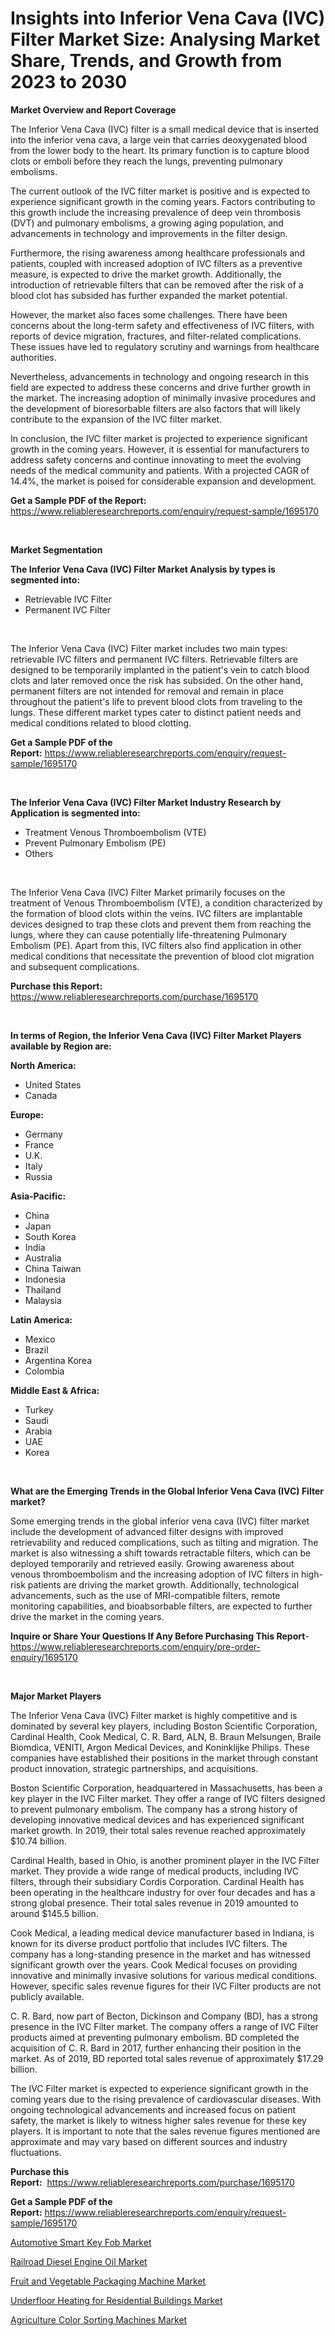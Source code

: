 <p><h1>Insights into Inferior Vena Cava (IVC) Filter Market Size: Analysing Market Share, Trends, and Growth from 2023 to 2030</h1></p><p><strong>Market Overview and Report Coverage</strong></p>
<p><p>The Inferior Vena Cava (IVC) filter is a small medical device that is inserted into the inferior vena cava, a large vein that carries deoxygenated blood from the lower body to the heart. Its primary function is to capture blood clots or emboli before they reach the lungs, preventing pulmonary embolisms.</p><p>The current outlook of the IVC filter market is positive and is expected to experience significant growth in the coming years. Factors contributing to this growth include the increasing prevalence of deep vein thrombosis (DVT) and pulmonary embolisms, a growing aging population, and advancements in technology and improvements in the filter design.</p><p>Furthermore, the rising awareness among healthcare professionals and patients, coupled with increased adoption of IVC filters as a preventive measure, is expected to drive the market growth. Additionally, the introduction of retrievable filters that can be removed after the risk of a blood clot has subsided has further expanded the market potential.</p><p>However, the market also faces some challenges. There have been concerns about the long-term safety and effectiveness of IVC filters, with reports of device migration, fractures, and filter-related complications. These issues have led to regulatory scrutiny and warnings from healthcare authorities.</p><p>Nevertheless, advancements in technology and ongoing research in this field are expected to address these concerns and drive further growth in the market. The increasing adoption of minimally invasive procedures and the development of bioresorbable filters are also factors that will likely contribute to the expansion of the IVC filter market.</p><p>In conclusion, the IVC filter market is projected to experience significant growth in the coming years. However, it is essential for manufacturers to address safety concerns and continue innovating to meet the evolving needs of the medical community and patients. With a projected CAGR of 14.4%, the market is poised for considerable expansion and development.</p></p>
<p><strong>Get a Sample PDF of the Report:</strong> <a href="https://www.reliableresearchreports.com/enquiry/request-sample/1695170">https://www.reliableresearchreports.com/enquiry/request-sample/1695170</a></p>
<p>&nbsp;</p>
<p><strong>Market Segmentation</strong></p>
<p><strong>The Inferior Vena Cava (IVC) Filter Market Analysis by types is segmented into:</strong></p>
<p><ul><li>Retrievable IVC Filter</li><li>Permanent IVC Filter</li></ul></p>
<p>&nbsp;</p>
<p><p>The Inferior Vena Cava (IVC) Filter market includes two main types: retrievable IVC filters and permanent IVC filters. Retrievable filters are designed to be temporarily implanted in the patient's vein to catch blood clots and later removed once the risk has subsided. On the other hand, permanent filters are not intended for removal and remain in place throughout the patient's life to prevent blood clots from traveling to the lungs. These different market types cater to distinct patient needs and medical conditions related to blood clotting.</p></p>
<p><strong>Get a Sample PDF of the Report:</strong>&nbsp;<a href="https://www.reliableresearchreports.com/enquiry/request-sample/1695170">https://www.reliableresearchreports.com/enquiry/request-sample/1695170</a></p>
<p>&nbsp;</p>
<p><strong>The Inferior Vena Cava (IVC) Filter Market Industry Research by Application is segmented into:</strong></p>
<p><ul><li>Treatment Venous Thromboembolism (VTE)</li><li>Prevent Pulmonary Embolism (PE)</li><li>Others</li></ul></p>
<p>&nbsp;</p>
<p><p>The Inferior Vena Cava (IVC) Filter Market primarily focuses on the treatment of Venous Thromboembolism (VTE), a condition characterized by the formation of blood clots within the veins. IVC filters are implantable devices designed to trap these clots and prevent them from reaching the lungs, where they can cause potentially life-threatening Pulmonary Embolism (PE). Apart from this, IVC filters also find application in other medical conditions that necessitate the prevention of blood clot migration and subsequent complications.</p></p>
<p><strong>Purchase this Report:</strong>&nbsp; <a href="https://www.reliableresearchreports.com/purchase/1695170">https://www.reliableresearchreports.com/purchase/1695170</a></p>
<p>&nbsp;</p>
<p><strong>In terms of Region, the Inferior Vena Cava (IVC) Filter Market Players available by Region are:</strong></p>
<p>
    <p> <strong> North America: </strong>
        <ul>
            <li>United States</li>
            <li>Canada</li>
        </ul>
        </p> 
    <p> <strong> Europe: </strong>
        <ul>
            <li>Germany</li>
            <li>France</li>
            <li>U.K.</li>
            <li>Italy</li>
            <li>Russia</li>
        </ul>
        </p> 
    <p> <strong> Asia-Pacific: </strong>
        <ul>
            <li>China</li>
            <li>Japan</li>
            <li>South Korea</li>
            <li>India</li>
            <li>Australia</li>
            <li>China Taiwan</li>
            <li>Indonesia</li>
            <li>Thailand</li>
            <li>Malaysia</li>
        </ul>
        </p> 
    <p> <strong> Latin America: </strong>
        <ul>
            <li>Mexico</li>
            <li>Brazil</li>
            <li>Argentina Korea</li>
            <li>Colombia</li>
        </ul>
        </p> 
    <p> <strong> Middle East & Africa: </strong>
        <ul>
            <li>Turkey</li>
            <li>Saudi</li>
            <li>Arabia</li>
            <li>UAE</li>
            <li>Korea</li>
        </ul>
    </p>
    </p>
<p>&nbsp;</p>
<p><strong>What are the Emerging Trends in the Global Inferior Vena Cava (IVC) Filter market?</strong></p>
<p><p>Some emerging trends in the global inferior vena cava (IVC) filter market include the development of advanced filter designs with improved retrievability and reduced complications, such as tilting and migration. The market is also witnessing a shift towards retractable filters, which can be deployed temporarily and retrieved easily. Growing awareness about venous thromboembolism and the increasing adoption of IVC filters in high-risk patients are driving the market growth. Additionally, technological advancements, such as the use of MRI-compatible filters, remote monitoring capabilities, and bioabsorbable filters, are expected to further drive the market in the coming years.</p></p>
<p><strong>Inquire or Share Your Questions If Any Before Purchasing This Report</strong>- <a href="https://www.reliableresearchreports.com/enquiry/pre-order-enquiry/1695170">https://www.reliableresearchreports.com/enquiry/pre-order-enquiry/1695170</a></p>
<p>&nbsp;</p>
<p><strong>Major Market Players</strong></p>
<p><p>The Inferior Vena Cava (IVC) Filter market is highly competitive and is dominated by several key players, including Boston Scientific Corporation, Cardinal Health, Cook Medical, C. R. Bard, ALN, B. Braun Melsungen, Braile Biomdica, VENITI, Argon Medical Devices, and Koninklijke Philips. These companies have established their positions in the market through constant product innovation, strategic partnerships, and acquisitions.</p><p>Boston Scientific Corporation, headquartered in Massachusetts, has been a key player in the IVC Filter market. They offer a range of IVC filters designed to prevent pulmonary embolism. The company has a strong history of developing innovative medical devices and has experienced significant market growth. In 2019, their total sales revenue reached approximately $10.74 billion.</p><p>Cardinal Health, based in Ohio, is another prominent player in the IVC Filter market. They provide a wide range of medical products, including IVC filters, through their subsidiary Cordis Corporation. Cardinal Health has been operating in the healthcare industry for over four decades and has a strong global presence. Their total sales revenue in 2019 amounted to around $145.5 billion.</p><p>Cook Medical, a leading medical device manufacturer based in Indiana, is known for its diverse product portfolio that includes IVC filters. The company has a long-standing presence in the market and has witnessed significant growth over the years. Cook Medical focuses on providing innovative and minimally invasive solutions for various medical conditions. However, specific sales revenue figures for their IVC Filter products are not publicly available.</p><p>C. R. Bard, now part of Becton, Dickinson and Company (BD), has a strong presence in the IVC Filter market. The company offers a range of IVC Filter products aimed at preventing pulmonary embolism. BD completed the acquisition of C. R. Bard in 2017, further enhancing their position in the market. As of 2019, BD reported total sales revenue of approximately $17.29 billion.</p><p>The IVC Filter market is expected to experience significant growth in the coming years due to the rising prevalence of cardiovascular diseases. With ongoing technological advancements and increased focus on patient safety, the market is likely to witness higher sales revenue for these key players. It is important to note that the sales revenue figures mentioned are approximate and may vary based on different sources and industry fluctuations.</p></p>
<p><strong>Purchase this Report:</strong>&nbsp;&nbsp;<a href="https://www.reliableresearchreports.com/purchase/1695170">https://www.reliableresearchreports.com/purchase/1695170</a></p>
<p></p>
<p><strong>Get a Sample PDF of the Report:</strong>&nbsp;<a href="https://www.reliableresearchreports.com/enquiry/request-sample/1695170">https://www.reliableresearchreports.com/enquiry/request-sample/1695170</a></p>
<p><p><a href="https://medium.com/@lottierunte2662/automotive-smart-key-fob-market-size-reveals-the-best-marketing-channels-in-global-industry-3b3535560482">Automotive Smart Key Fob Market</a></p><p><a href="https://medium.com/@samirmayert107/railroad-diesel-engine-oil-market-size-cagr-trends-2024-2030-79326a79a529">Railroad Diesel Engine Oil Market</a></p><p><a href="https://github.com/kipkeeva/Market-Research-Report-List-1/blob/main/fruit-and-vegetable-packaging-machine-market.md">Fruit and Vegetable Packaging Machine Market</a></p><p><a href="https://www.linkedin.com/pulse/underfloor-heating-residential-buildings-market-challenges-l21ie/">Underfloor Heating for Residential Buildings Market</a></p><p><a href="https://www.linkedin.com/pulse/agriculture-color-sorting-machines-market-size-2023-2030-lek1e/">Agriculture Color Sorting Machines Market</a></p></p>
